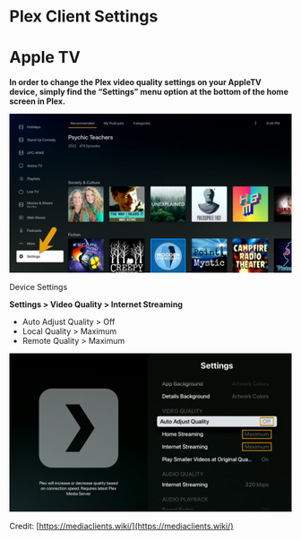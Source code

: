 # Plex Client Settings


# Apple TV

**In order to change the Plex video quality settings on your AppleTV device, simply find the “Settings” menu option at the bottom of the home screen in Plex.**

![Untitled](media/Untitled%2013.png)

Device Settings

**Settings > Video Quality > Internet Streaming**

- Auto Adjust Quality > Off
- Local Quality > Maximum
- Remote Quality > Maximum

![Untitled](media/Untitled%2014.png)

Credit: [https://mediaclients.wiki/](https://mediaclients.wiki/)